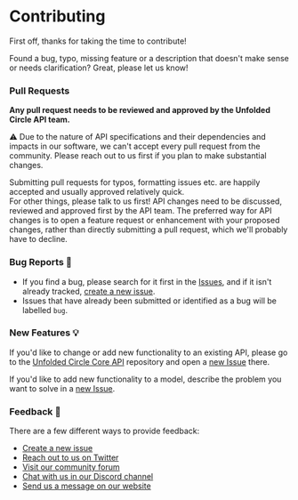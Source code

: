 # Contributing

First off, thanks for taking the time to contribute!

Found a bug, typo, missing feature or a description that doesn't make sense or needs clarification?
Great, please let us know!

### Pull Requests

**Any pull request needs to be reviewed and approved by the Unfolded Circle API team.**

⚠️ Due to the nature of API specifications and their dependencies and impacts in our software, we can't accept every pull
request from the community. Please reach out to us first if you plan to make substantial changes.

Submitting pull requests for typos, formatting issues etc. are happily accepted and usually approved relatively quick.  
For other things, please talk to us first! API changes need to be discussed, reviewed and approved first by the API team.
The preferred way for API changes is to open a feature request or enhancement with your proposed changes, rather than
directly submitting a pull request, which we'll probably have to decline.

### Bug Reports :bug:

- If you find a bug, please search for it first in the [Issues](https://github.com/unfoldedcircle/api-model-rs/issues), 
  and if it isn't already tracked, [create a new issue](https://github.com/unfoldedcircle/api-model-rs/issues/new).  
- Issues that have already been submitted or identified as a bug will be labelled `bug`.

### New Features :bulb:

If you'd like to change or add new functionality to an existing API, please go to the
[Unfolded Circle Core API](https://github.com/unfoldedcircle/core-api) repository and open a
[new Issue](https://github.com/unfoldedcircle/api-model-rs/issues/new) there.

If you'd like to add new functionality to a model, describe the problem you want to solve in a
[new Issue](https://github.com/unfoldedcircle/api-model-rs/issues/new).

### Feedback :speech_balloon:

There are a few different ways to provide feedback:

- [Create a new issue](https://github.com/unfoldedcircle/api-model-rs/issues/new)
- [Reach out to us on Twitter](https://twitter.com/unfoldedcircle)
- [Visit our community forum](http://unfolded.community/)
- [Chat with us in our Discord channel](http://unfolded.chat/)
- [Send us a message on our website](https://unfoldedcircle.com/contact)

